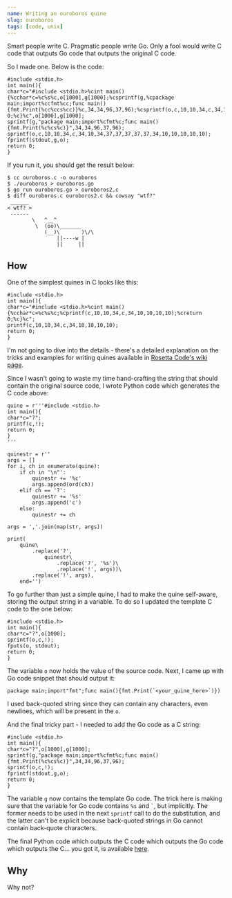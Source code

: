 ```yaml
---
name: Writing an ouroboros quine
slug: ouroboros
tags: [code, unix]
---
```


Smart people write C. Pragmatic people write Go. Only a fool would
write C code that outputs Go code that outputs the original C code.

So I made one. Below is the code:

```
#include <stdio.h>
int main(){
char*c="#include <stdio.h>%cint main(){%cchar*c=%c%s%c,o[1000],g[1000];%csprintf(g,%cpackage main;import%ccfmt%cc;func main(){fmt.Print(%cc%ccs%cc)}%c,34,34,96,37,96);%csprintf(o,c,10,10,34,c,34,10,34,37,37,37,37,37,34,10,10,10,10,10);%cfprintf(stdout,g,o);%creturn 0;%c}%c",o[1000],g[1000];
sprintf(g,"package main;import%cfmt%c;func main(){fmt.Print(%c%cs%c)}",34,34,96,37,96);
sprintf(o,c,10,10,34,c,34,10,34,37,37,37,37,37,34,10,10,10,10,10);
fprintf(stdout,g,o);
return 0;
}
```

If you run it, you should get the result below:

```
$ cc ouroboros.c -o ouroboros
$ ./ouroboros > ouroboros.go
$ go run ouroboros.go > ouroboros2.c
$ diff ouroboros.c ouroboros2.c && cowsay "wtf?"
 ______ 
< wtf? >
 ------ 
        \   ^__^
         \  (oo)\_______
            (__)\       )\/\
                ||----w |
                ||     ||
```

How
---

One of the simplest quines in C looks like this:

```
#include <stdio.h>
int main(){
char*c="#include <stdio.h>%cint main(){%cchar*c=%c%s%c;%cprintf(c,10,10,34,c,34,10,10,10,10);%creturn 0;%c}%c";
printf(c,10,10,34,c,34,10,10,10,10);
return 0;
}
```

I'm not going to dive into the details - there's a detailed explanation
on the tricks and examples for writing quines available in [Rosetta Code's wiki page][rosettacode-quine].

Since I wasn't going to waste my time
hand-crafting the string that should contain the original source code,
I wrote Python code which generates the C code above:

```
quine = r'''#include <stdio.h>
int main(){
char*c="?";
printf(c,!);
return 0;
}
'''

quinestr = r''
args = []
for i, ch in enumerate(quine):
    if ch in '\n"':
        quinestr += '%c'
        args.append(ord(ch))
    elif ch == '?':
        quinestr += '%s'
        args.append('c')
    else:
        quinestr += ch

args = ','.join(map(str, args))

print(
    quine\
        .replace('?',
            quinestr\
                .replace('?', '%s')\
                .replace('!', args))\
        .replace('!', args),
    end='')
```

To go further than just a simple quine, I had to make
the quine self-aware, storing the output string in a variable.
To do so I updated the template C code to the one below:

```
#include <stdio.h>
int main(){
char*c="?",o[1000];
sprintf(o,c,!);
fputs(o, stdout);
return 0;
}
```

The variable `o` now holds the value of the source code.
Next, I came up with Go code snippet that should output it:

```
package main;import"fmt";func main(){fmt.Print(`<your_quine_here>`)})
```

I used back-quoted string since they can contain any characters,
even newlines, which will be present in the `o`.

And the final tricky part - I needed to add the Go code as a C string:

```
#include <stdio.h>
int main(){
char*c="?",o[1000],g[1000];
sprintf(g,"package main;import%cfmt%c;func main(){fmt.Print(%c%cs%c)}",34,34,96,37,96);
sprintf(o,c,!);
fprintf(stdout,g,o);
return 0;
}
```

The variable `g` now contains the template Go code. 
The trick here is making sure that the variable for Go code
contains `%s` and <code>&#96;</code>, but implicitly.
The former needs to be used in the next `sprintf` call to do the substitution,
and the latter can't be explicit because back-quoted strings in Go cannot contain
back-quote characters.

The final Python code
which outputs the C code
which outputs the Go code
which outputs the C... you got it, is available
<a href="/files/ouroboros/codegen.py">here</a>.

## Why

Why not?

[rosettacode-quine]: https://rosettacode.org/wiki/Quine
